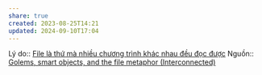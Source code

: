 ```yaml
---
share: true
created: 2023-08-25T14:21
updated: 2024-09-10T17:04
---
```

Lý do:: [File là thứ mà nhiều chương trình khác nhau đều đọc được](File%20l%C3%A0%20th%E1%BB%A9%20m%C3%A0%20nhi%E1%BB%81u%20ch%C6%B0%C6%A1ng%20tr%C3%ACnh%20kh%C3%A1c%20nhau%20%C4%91%E1%BB%81u%20%C4%91%E1%BB%8Dc%20%C4%91%C6%B0%E1%BB%A3c.md)
Nguồn:: [Golems, smart objects, and the file metaphor (Interconnected)](https://interconnected.org/home/2021/02/01/golems)
